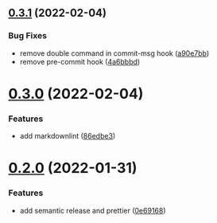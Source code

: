 ## [0.3.1](https://github.com/releaseband/commitlint-config/compare/v0.3.0...v0.3.1) (2022-02-04)


### Bug Fixes

* remove double command in commit-msg hook ([a90e7bb](https://github.com/releaseband/commitlint-config/commit/a90e7bb37f462dc679e6c80ee9ad9cab6a64d387))
* remove pre-commit hook ([4a6bbbd](https://github.com/releaseband/commitlint-config/commit/4a6bbbde384f9973121e619f4e672b6c3fb52509))

# [0.3.0](https://github.com/releaseband/commitlint-config/compare/v0.2.0...v0.3.0) (2022-02-04)


### Features

* add markdownlint ([86edbe3](https://github.com/releaseband/commitlint-config/commit/86edbe3d96611c7ab62dcce4a958630bc244b458))

# [0.2.0](https://github.com/releaseband/commitlint-config/compare/v0.1.2...v0.2.0) (2022-01-31)


### Features

* add semantic release and prettier ([0e69168](https://github.com/releaseband/commitlint-config/commit/0e69168233e116fade6fe7200bc53399f0384537))
